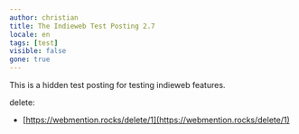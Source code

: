 ```yaml
---
author: christian
title: The Indieweb Test Posting 2.7
locale: en
tags: [test]
visible: false
gone: true
---
```


This is a hidden test posting for testing indieweb features.

delete:

- [https://webmention.rocks/delete/1](https://webmention.rocks/delete/1)
